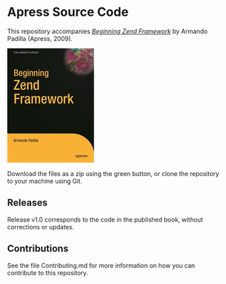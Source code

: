 # Apress Source Code

This repository accompanies [*Beginning Zend Framework*](http://www.apress.com/9781430218258) by Armando Padilla (Apress, 2009).

![Cover image](9781430218258.jpg)

Download the files as a zip using the green button, or clone the repository to your machine using Git.

## Releases

Release v1.0 corresponds to the code in the published book, without corrections or updates.

## Contributions

See the file Contributing.md for more information on how you can contribute to this repository.
